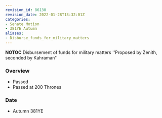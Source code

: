 ```yaml
---
revision_id: 86130
revision_date: 2022-01-28T13:32:01Z
categories:
- Senate Motion
- 381YE Autumn
aliases:
- Disburse_funds_for_military_matters
---
```



__NOTOC__
Disbursement of funds for military matters
''Proposed by Zenith, seconded by Kahraman'' 

### Overview
* Passed 
* Passed at 200 Thrones

### Date
* Autumn 381YE